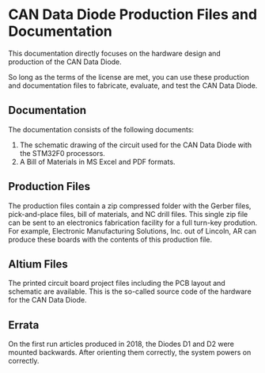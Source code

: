 # CAN Data Diode Production Files and Documentation

This documentation directly focuses on the hardware design and production of the CAN Data Diode.

So long as the terms of the license are met, you can use these production and documentation files to fabricate, evaluate, and test the CAN Data Diode. 


## Documentation
The documentation consists of the following documents:

  1. The schematic drawing of the circuit used for the CAN Data Diode with the STM32F0 processors.
  1. A Bill of Materials in MS Excel and PDF formats.

## Production Files
The production files contain a zip compressed folder with the Gerber files, pick-and-place files, bill of materials, and NC drill files. This single zip file can be sent to an electronics fabrication facility for a full turn-key prodution. For example, Electronic Manufacturing Solutions, Inc. out of Lincoln, AR can produce these boards with the contents of this production file.

## Altium Files
The printed circuit board project files including the PCB layout and schematic are available. This is the so-called source code of the hardware for the CAN Data Diode. 

## Errata
On the first run articles produced in 2018, the Diodes D1 and D2 were mounted backwards. After orienting them correctly, the system powers on correctly.
